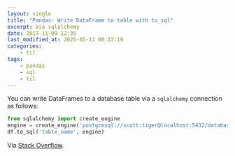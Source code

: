 ```yaml
---
layout: single
title: "Pandas: Write DataFrame to table with to_sql"
excerpt: Via sqlalchemy
date: 2017-11-09 12:35
last_modified_at: 2025-05-13 00:33:19
categories:
    - til
tags:
    - pandas
    - sql
    - til
---
```


You can write DataFrames to a database table via a `sqlalchemy` connection as follows:

```python
from sqlalchemy import create_engine
engine = create_engine('postgresql://scott:tiger@localhost:5432/database')
df.to_sql('table_name', engine)
```

Via [Stack Overflow](http://stackoverflow.com/a/23104436/1257318).
